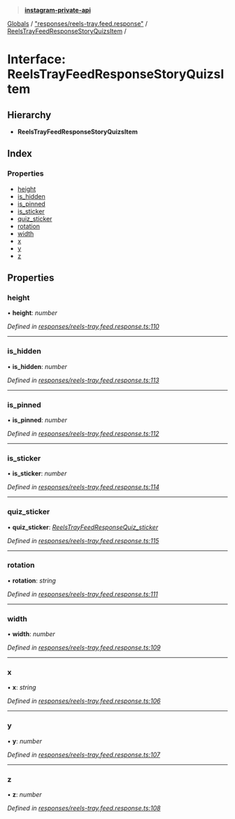 > **[instagram-private-api](../README.md)**

[Globals](../globals.md) / ["responses/reels-tray.feed.response"](../modules/_responses_reels_tray_feed_response_.md) / [ReelsTrayFeedResponseStoryQuizsItem](_responses_reels_tray_feed_response_.reelstrayfeedresponsestoryquizsitem.md) /

# Interface: ReelsTrayFeedResponseStoryQuizsItem

## Hierarchy

* **ReelsTrayFeedResponseStoryQuizsItem**

## Index

### Properties

* [height](_responses_reels_tray_feed_response_.reelstrayfeedresponsestoryquizsitem.md#height)
* [is_hidden](_responses_reels_tray_feed_response_.reelstrayfeedresponsestoryquizsitem.md#is_hidden)
* [is_pinned](_responses_reels_tray_feed_response_.reelstrayfeedresponsestoryquizsitem.md#is_pinned)
* [is_sticker](_responses_reels_tray_feed_response_.reelstrayfeedresponsestoryquizsitem.md#is_sticker)
* [quiz_sticker](_responses_reels_tray_feed_response_.reelstrayfeedresponsestoryquizsitem.md#quiz_sticker)
* [rotation](_responses_reels_tray_feed_response_.reelstrayfeedresponsestoryquizsitem.md#rotation)
* [width](_responses_reels_tray_feed_response_.reelstrayfeedresponsestoryquizsitem.md#width)
* [x](_responses_reels_tray_feed_response_.reelstrayfeedresponsestoryquizsitem.md#x)
* [y](_responses_reels_tray_feed_response_.reelstrayfeedresponsestoryquizsitem.md#y)
* [z](_responses_reels_tray_feed_response_.reelstrayfeedresponsestoryquizsitem.md#z)

## Properties

###  height

• **height**: *number*

*Defined in [responses/reels-tray.feed.response.ts:110](https://github.com/Nerixyz/instagram-private-api/blob/e5037ee/src/responses/reels-tray.feed.response.ts#L110)*

___

###  is_hidden

• **is_hidden**: *number*

*Defined in [responses/reels-tray.feed.response.ts:113](https://github.com/Nerixyz/instagram-private-api/blob/e5037ee/src/responses/reels-tray.feed.response.ts#L113)*

___

###  is_pinned

• **is_pinned**: *number*

*Defined in [responses/reels-tray.feed.response.ts:112](https://github.com/Nerixyz/instagram-private-api/blob/e5037ee/src/responses/reels-tray.feed.response.ts#L112)*

___

###  is_sticker

• **is_sticker**: *number*

*Defined in [responses/reels-tray.feed.response.ts:114](https://github.com/Nerixyz/instagram-private-api/blob/e5037ee/src/responses/reels-tray.feed.response.ts#L114)*

___

###  quiz_sticker

• **quiz_sticker**: *[ReelsTrayFeedResponseQuiz_sticker](_responses_reels_tray_feed_response_.reelstrayfeedresponsequiz_sticker.md)*

*Defined in [responses/reels-tray.feed.response.ts:115](https://github.com/Nerixyz/instagram-private-api/blob/e5037ee/src/responses/reels-tray.feed.response.ts#L115)*

___

###  rotation

• **rotation**: *string*

*Defined in [responses/reels-tray.feed.response.ts:111](https://github.com/Nerixyz/instagram-private-api/blob/e5037ee/src/responses/reels-tray.feed.response.ts#L111)*

___

###  width

• **width**: *number*

*Defined in [responses/reels-tray.feed.response.ts:109](https://github.com/Nerixyz/instagram-private-api/blob/e5037ee/src/responses/reels-tray.feed.response.ts#L109)*

___

###  x

• **x**: *string*

*Defined in [responses/reels-tray.feed.response.ts:106](https://github.com/Nerixyz/instagram-private-api/blob/e5037ee/src/responses/reels-tray.feed.response.ts#L106)*

___

###  y

• **y**: *number*

*Defined in [responses/reels-tray.feed.response.ts:107](https://github.com/Nerixyz/instagram-private-api/blob/e5037ee/src/responses/reels-tray.feed.response.ts#L107)*

___

###  z

• **z**: *number*

*Defined in [responses/reels-tray.feed.response.ts:108](https://github.com/Nerixyz/instagram-private-api/blob/e5037ee/src/responses/reels-tray.feed.response.ts#L108)*